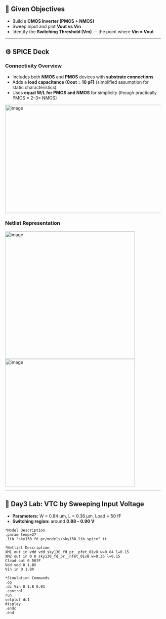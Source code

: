 

## 🎯 Given Objectives
- Build a **CMOS inverter (PMOS + NMOS)**
- Sweep input and plot **Vout vs Vin**
- Identify the **Switching Threshold (Vm)** — the point where **Vin = Vout**

---

## ⚙️ SPICE Deck

### Connectivity Overview
- Includes both **NMOS** and **PMOS** devices with **substrate connections**
- Adds a **load capacitance (Cout = 10 pF)** (simplified assumption for static characteristics)
- Uses **equal W/L for PMOS and NMOS** for simplicity (though practically PMOS ≈ 2–3× NMOS)

<img width="1000" height="350" alt="image" src="https://github.com/user-attachments/assets/f383d2fe-7257-4d15-9635-c1e1b0197d66" />

### Netlist Representation
<img width="419" height="412" alt="image" src="https://github.com/user-attachments/assets/74729180-f0cd-41b3-ba34-76b54d57b84f" />  
<img width="419" height="412" alt="image" src="https://github.com/user-attachments/assets/afcdfa86-8df1-4411-b201-cd08cbf9eeff" />

---

## 🧪 Day3 Lab: VTC by Sweeping Input Voltage

- **Parameters:** W = 0.84 μm, L = 0.36 μm, Load = 50 fF  
- **Switching region:** around **0.88 – 0.90 V**

```spice
*Model Description
.param temp=27
.lib "sky130_fd_pr/models/sky130.lib.spice" tt

*Netlist Description
XM1 out in vdd vdd sky130_fd_pr__pfet_01v8 w=0.84 l=0.15
XM2 out in 0 0 sky130_fd_pr__nfet_01v8 w=0.36 l=0.15
Cload out 0 50fF
Vdd vdd 0 1.8V
Vin in 0 1.8V

*Simulation Commands
.op
.dc Vin 0 1.8 0.01
.control
run
setplot dc1
display
.endc
.end
